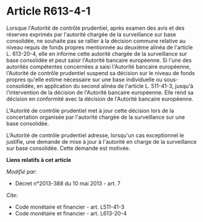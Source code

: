 # Article R613-4-1

Lorsque l'Autorité de contrôle prudentiel, après examen des avis et des réserves exprimés par l'autorité chargée de la
surveillance sur base consolidée, ne souhaite pas se rallier à la décision commune relative au niveau requis de fonds propres
mentionnée au deuxième alinéa de l'article L. 613-20-4, elle en informe cette autorité chargée de la surveillance sur base
consolidée et peut saisir l'Autorité bancaire européenne. Si l'une des autorités compétentes concernées a saisi l'Autorité
bancaire européenne, l'Autorité de contrôle prudentiel suspend sa décision sur le niveau de fonds propres qu'elle estime
nécessaire sur une base individuelle ou sous-consolidée, en application du second alinéa de l'article L. 511-41-3, jusqu'à
l'intervention de la décision de l'Autorité bancaire européenne. Elle rend sa décision en conformité avec la décision de
l'Autorité bancaire européenne. 

L'Autorité de contrôle prudentiel met à jour cette décision lors de la concertation organisée par l'autorité chargée de la
surveillance sur une base consolidée. 

L'Autorité de contrôle prudentiel adresse, lorsqu'un cas exceptionnel le justifie, une demande de mise à jour à l'autorité en
charge de la surveillance sur base consolidée. Cette demande est motivée.

**Liens relatifs à cet article**

_Modifié par_:

  - Décret n°2013-388 du 10 mai 2013 - art. 7

_Cite_:

  - Code monétaire et financier - art. L511-41-3
  - Code monétaire et financier - art. L613-20-4
